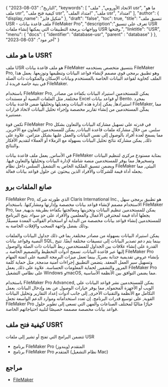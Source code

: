 {
"التاريخ": "03-08-2023",
  "keywords": [
"الاتحاد الأوروبي",
"ملف usr",
"ما هو ملف usr",
"كيفية فتح ملف usr",
"ملف",
"امتداد الملف usr",
"امتداد"
],
  "author": {
"display_name": "شكيل فايز"
},
"draft": "false",
"toc": true,
"title": "تنسيق ملف USR - ملف قاعدة بيانات FileMaker Pro",
  "description":"تعرف على تنسيق USR وواجهات برمجة التطبيقات التي يمكنها إنشاء ملفات USR وفتحها.",
"linktitle": "USR",
  "menu": {
    "docs": {
      "identifier": "database-usr",
"parent" : "database"
}
},
"آخر مود": "03-08-2023"
}

## ما هو ملف USR؟

ملف USR هو ملف قاعدة بيانات FileMaker بتنسيق متخصص يستخدمه FileMaker Pro, وهو تطبيق برمجي قوي مصمم لإنشاء قواعد البيانات وتنظيمها وتوزيعها. يعمل هذا الملف كحاوية لقواعد البيانات الخاصة بالمستخدم وبيانات الإسكان والمكونات ذات الصلة في بنية خاصة فريدة لـ FileMaker.

باستخدام FileMaker Pro, يمكن للمستخدمين استيراد البيانات بكفاءة من مصادر مختلفة, مثل الملفات النصية أو مستندات Excel أو قواعد بيانات Bento. بمجرد استيرادها, يمكن إدارة هذه البيانات وتعديلها وتحليلها ضمن قاعدة بيانات FileMaker, مما يمكّن المستخدمين من إنشاء تقارير مخصصة وإجراء تحليل البيانات لاتخاذ قرارات مستنيرة.

تكمن قوة FileMaker Pro في قدرته على تسهيل مشاركة البيانات والتعاون بشكل سلس. من خلال مشاركة ملفات قاعدة البيانات, يمكن للمستخدمين التعاون مع الآخرين, مما يسمح لعدة أفراد بالوصول إلى نفس البيانات والعمل عليها بشكل متزامن. علاوة على ذلك, يمكن مشاركة نتائج تحليل البيانات بسهولة مع الزملاء أو العملاء لتقديم الأفكار والنتائج.

في الأساس, يعمل ملف قاعدة بيانات FileMaker بمثابة مستودع مركزي لتنظيم البيانات وتسخيرها, مما يوفر للمستخدمين منصة شاملة لإدارة البيانات وتحليلها والتعاون فيها. ويضمن تنسيق الملكية الخاص به التشغيل السلس داخل نظام FileMaker البيئي, مما يجعله أداة قيمة للشركات والأفراد الذين يبحثون عن حلول قواعد بيانات فعالة.

## صانع الملفات برو

FileMaker Pro, الذي طورته شركة Claris International Inc., هو تطبيق برمجي سهل الاستخدام مصمم لإنشاء قواعد بيانات مخصصة وإدارتها ومشاركتها. باستخدام FileMaker Pro, يمكن للمستخدمين تنظيم البيانات وتخزينها ومعالجتها بكفاءة بطريقة بديهية, مما يجعلها أداة قيمة لمحترفي الأعمال والمعلمين والأفراد على حدٍ سواء. يتيح البرنامج للمستخدمين إنشاء قواعد بيانات مخصصة من البداية أو استخدام القوالب المعدة مسبقًا, وذلك بفضل واجهة السحب والإفلات الخاصة به.

يمكن استيراد البيانات بسهولة من مصادر مختلفة, بما في ذلك جداول البيانات والملفات النصية وقواعد بيانات SQL, بينما يتم دعم تصدير البيانات إلى تنسيقات مختلفة أيضًا. تتيح القدرة على إنشاء علاقات بين الجداول للمستخدمين ربط البيانات ذات الصلة والوصول إليها عبر قاعدة البيانات. تسمح أدوات التخطيط والتصميم الخاصة بـ FileMaker Pro بإنشاء عروض تقديمية جذابة بصريًا, بينما تعمل ميزات البرمجة النصية على أتمتة المهام وتسهيل سير العمل المعقد. يتضمن التطبيق إجراءات أمنية مدمجة, مثل حماية كلمة المرور والتشفير, لحماية المعلومات الحساسة. علاوة على ذلك, يعمل FileMaker Pro على نظامي التشغيل Windows وmacOS, مما يضمن التوافق بين الأنظمة الأساسية.

باستخدام FileMaker Pro Advanced, يمكن للمستخدمين نشر قواعد البيانات على الويب أو الأجهزة المحمولة, مما يوفر خيارات الوصول عن بعد وإدخال البيانات. يعمل التكامل مع الأنظمة والتقنيات الأخرى, إلى جانب أدوات إعداد التقارير وتحليل البيانات القوية, على توسيع قدرات البرنامج. إن تعدد استخداماته وموارد الدعم الواسعة تجعل FileMaker Pro خيارًا مثاليًا لمختلف الصناعات والمهن التي تسعى إلى تطوير حلول قواعد بيانات مخصصة مصممة خصيصًا لتلبية احتياجاتهم الخاصة.

## كيفية فتح ملف USR؟

تتضمن البرامج التي تفتح أو تشير إلى ملفات USR

- برنامج FileMaker Pro المتقدم (ويندوز)
- برنامج FileMaker Pro المتقدم (نظام التشغيل Mac)

## مراجع
* [FileMaker](https://en.wikipedia.org/wiki/FileMaker)



